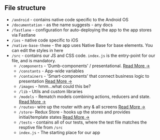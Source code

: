 ## File structure

- `/android` - contains native code specific to the Android OS
- `/documentation` - as the name suggests - any docs
- `/fastlane` - configuration for auto-deploying the app to the app stores via Fastlane
- `/ios` - native code specific to iOS
- `/native-base-theme` - the app uses Native Base for base elements. You can edit the styles in here
- `/src` - contains our JS and CSS code. `index.js` is the entry-point for our file, and is mandatory.
  - `/components` - 'Dumb-components' / presentational. [Read More &rarr;](https://medium.com/@dan_abramov/smart-and-dumb-components-7ca2f9a7c7d0)
  - `/constants` - App-wide variables
  - `/containers` - 'Smart-components' that connect business logic to presentation [Read More &rarr;](https://redux.js.org/docs/basics/UsageWithReact.html#presentational-and-container-components)
  - `/images` - hmm...what could this be?
  - `/lib` - Utils and custom libraries
  - `/models` - Rematch models combining actions, reducers and state. [Read More &rarr;](https://github.com/rematch/rematch#step-2-models)
  - `/routes`- wire up the router with any & all screens [Read More &rarr;](https://github.com/aksonov/react-native-router-flux)
  - `/store`- Redux Store - hooks up the stores and provides initial/template states [Read More &rarr;](https://redux.js.org/docs/basics/Store.html)
  - `/tests` - contains all of our tests, where the test file matches the resptive file from `/src`
  - `index.js` - The starting place for our app
